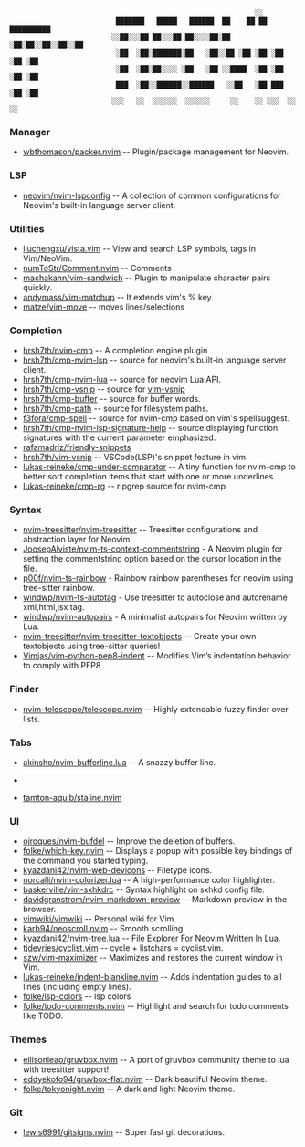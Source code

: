 

                                                                ░░
                              ███████   █████   ██████  ██    ██ ██ ██████████
                             ░░██░░░██ ██░░░██ ██░░░░██░██   ░██░██░░██░░██░░██
                              ░██  ░██░███████░██   ░██░░██ ░██ ░██ ░██ ░██ ░██
                              ░██  ░██░██░░░░ ░██   ░██ ░░████  ░██ ░██ ░██ ░██
                              ███  ░██░░██████░░██████   ░░██   ░██ ███ ░██ ░██
                             ░░░   ░░  ░░░░░░  ░░░░░░     ░░    ░░ ░░░  ░░  ░░

### Manager
* [wbthomason/packer.nvim](https://github.com/wbthomason/packer.nvim) -- Plugin/package management for Neovim.

### LSP
* [neovim/nvim-lspconfig](https://github.com/neovim/nvim-lspconfig) -- A collection of common configurations for Neovim's built-in language server client.

### Utilities
* [liuchengxu/vista.vim](https://github.com/liuchengxu/vista.vim) -- View and search LSP symbols, tags in Vim/NeoVim.
* [numToStr/Comment.nvim](https://github.com/numToStr/Comment.nvim) -- Comments
* [machakann/vim-sandwich](https://github.com/machakann/vim-sandwich) -- Plugin to manipulate character pairs quickly.
* [andymass/vim-matchup](https://github.com/andymass/vim-matchup)   -- It extends vim's % key.
* [matze/vim-move](https://github.com/matze/vim-move) -- moves lines/selections

### Completion
* [hrsh7th/nvim-cmp](https://github.com/hrsh7th/nvim-cmp) -- A completion engine plugin
* [hrsh7th/cmp-nvim-lsp](https://github.com/hrsh7th/cmp-nvim-lsp) -- source for neovim's built-in language server client.
* [hrsh7th/cmp-nvim-lua](https://github.com/hrsh7th/cmp-nvim-lua) -- source for neovim Lua API.
* [hrsh7th/cmp-vsnip](https://github.com/hrsh7th/cmp-vsnip) -- source for [vim-vsnip](https://github.com/hrsh7th/vim-vsnip)
* [hrsh7th/cmp-buffer](https://github.com/hrsh7th/cmp-buffer) -- source for buffer words.
* [hrsh7th/cmp-path](https://github.com/hrsh7th/cmp-path) -- source for filesystem paths.
* [f3fora/cmp-spell](https://github.com/f3fora/cmp-spell) --  source for nvim-cmp based on vim's spellsuggest.
* [hrsh7th/cmp-nvim-lsp-signature-help](https://github.com/hrsh7th/cmp-nvim-lsp-signature-help) -- source displaying function signatures with the current parameter emphasized.
* [rafamadriz/friendly-snippets](https://github.com/rafamadriz/friendly-snippets)
* [hrsh7th/vim-vsnip](https://github.com/hrsh7th/vim-vsnip) -- VSCode(LSP)'s snippet feature in vim.
* [lukas-reineke/cmp-under-comparator](https://github.com/lukas-reineke/cmp-under-comparator) -- A tiny function for nvim-cmp to better sort completion items that start with one or more underlines.
* [lukas-reineke/cmp-rg](https://github.com/lukas-reineke/cmp-rg) -- ripgrep source for nvim-cmp

### Syntax
* [nvim-treesitter/nvim-treesitter](https://github.com/nvim-treesitter/nvim-treesitter) -- Treesitter configurations and abstraction layer for Neovim.
* [JoosepAlviste/nvim-ts-context-commentstring](https://github.com/JoosepAlviste/nvim-ts-context-commentstring) - A Neovim plugin for setting the commentstring option based on the cursor location in the file.
* [p00f/nvim-ts-rainbow](https://github.com/p00f/nvim-ts-rainbow) - Rainbow rainbow parentheses for neovim using tree-sitter rainbow.
* [windwp/nvim-ts-autotag](https://github.com/windwp/nvim-ts-autotag) - Use treesitter to autoclose and autorename xml,html,jsx tag.
* [windwp/nvim-autopairs](https://github.com/windwp/nvim-autopairs) - A minimalist autopairs for Neovim written by Lua.
* [nvim-treesitter/nvim-treesitter-textobjects](https://github.com/nvim-treesitter/nvim-treesitter-textobjects) -- Create your own textobjects using tree-sitter queries!
* [Vimjas/vim-python-pep8-indent](https://github.com/Vimjas/vim-python-pep8-indent) -- Modifies Vim’s indentation behavior to comply with PEP8

### Finder
* [nvim-telescope/telescope.nvim](https://github.com/nvim-telescope/telescope.nvim) -- Highly extendable fuzzy finder over lists.

### Tabs
* [akinsho/nvim-bufferline.lua](https://github.com/akinsho/bufferline.nvim) -- A snazzy buffer line.
* ~~~[shadmansaleh/lualine.nvim](https://github.com/shadmansaleh/lualine.nvim) -- A blazing fast and easy to configure neovim statusline.~~~
* [tamton-aquib/staline.nvim](https://github.com/tamton-aquib/staline.nvim)

### UI
* [ojroques/nvim-bufdel](https://github.com/ojroques/nvim-bufdel) -- Improve the deletion of buffers.
* [folke/which-key.nvim](https://github.com/folke/which-key.nvim) -- Displays a popup with possible key bindings of the command you started typing.
* [kyazdani42/nvim-web-devicons](https://github.com/kyazdani42/nvim-web-devicons) -- Filetype icons.
* [norcalli/nvim-colorizer.lua](https://github.com/norcalli/nvim-colorizer.lua) -- A high-performance color highlighter.
* [baskerville/vim-sxhkdrc](https://github.com/baskerville/vim-sxhkdrc) -- Syntax highlight on sxhkd config file.
* [davidgranstrom/nvim-markdown-preview](https://github.com/davidgranstrom/nvim-markdown-preview) -- Markdown preview in the browser.
* [vimwiki/vimwiki](https://github.com/vimwiki/vimwiki) -- Personal wiki for Vim.
* [karb94/neoscroll.nvim](https://github.com/karb94/neoscroll.nvim) -- Smooth scrolling.
* [kyazdani42/nvim-tree.lua](https://github.com/kyazdani42/nvim-tree.lua) -- File Explorer For Neovim Written In Lua.
* [tjdevries/cyclist.vim](tjdevries/cyclist.vim) -- cycle + listchars = cyclist.vim.
* [szw/vim-maximizer](https://github.com/szw/vim-maximizer) -- Maximizes and restores the current window in Vim.
* [lukas-reineke/indent-blankline.nvim](https://github.com/lukas-reineke/indent-blankline.nvim) -- Adds indentation guides to all lines (including empty lines).
* [folke/lsp-colors](https://github.com/folke/lsp-colors.nvim) -- lsp colors
* [folke/todo-comments.nvim](https://github.com/folke/todo-comments.nvim) -- Highlight and search for todo comments like TODO.

### Themes
* [ellisonleao/gruvbox.nvim](https://github.com/ellisonleao/gruvbox.nvim) -- A port of gruvbox community theme to lua with treesitter support!
* [eddyekofo94/gruvbox-flat.nvim](https://github.com/eddyekofo94/gruvbox-flat.nvim) -- Dark beautiful Neovim theme.
* [folke/tokyonight.nvim](https://github.com/folke/tokyonight.nvim) -- A dark and light Neovim theme.

### Git
* [lewis6991/gitsigns.nvim](https://github.com/lewis6991/gitsigns.nvim) -- Super fast git decorations.
